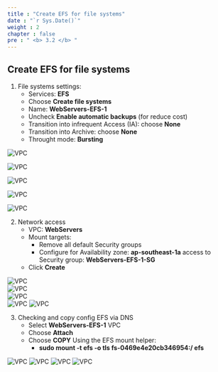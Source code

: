 ```yaml
---
title : "Create EFS for file systems"
date : "`r Sys.Date()`"
weight : 2
chapter : false
pre : " <b> 3.2 </b> "
---
```


##  Create EFS for file systems

1. File systems settings:
   - Services: **EFS**
   - Choose **Create file systems**
   - Name: **WebServers-EFS-1**
   - Uncheck **Enable automatic backups** (for reduce cost)
   - Transition into infrequent Access (IA): choose **None**
   - Transition into Archive: choose **None**
   - Throught mode: **Bursting**
      
 ![VPC](/images/3-configureefs/321.png?featherlight=false&width=90pc)

 ![VPC](/images/3-configureefs/322.png?featherlight=false&width=90pc)  

 ![VPC](/images/3-configureefs/323.png?featherlight=false&width=90pc)  

 ![VPC](/images/3-configureefs/324.png?featherlight=false&width=90pc)  
 
 ![VPC](/images/3-configureefs/325.png?featherlight=false&width=90pc)  

2. Network access
   - VPC: **WebServers**
   - Mount targets:
     - Remove all default Security groups
     - Configure for Availability zone: **ap-southeast-1a** access to Security group: **WebServers-EFS-1-SG** 
   - Click **Create**
   
 ![VPC](/images/3-configureefs/326.png?featherlight=false&width=90pc)  
 ![VPC](/images/3-configureefs/327.png?featherlight=false&width=90pc)  
 ![VPC](/images/3-configureefs/328.png?featherlight=false&width=90pc)  
 ![VPC](/images/3-configureefs/329.png?featherlight=false&width=90pc)
 ![VPC](/images/3-configureefs/3210.png?featherlight=false&width=90pc)     


3. Checking and copy config EFS via DNS
   - Select **WebServers-EFS-1** VPC
   - Choose **Attach**
   - Choose **COPY** Using the EFS mount helper:
     -  **sudo mount -t efs -o tls fs-0469e4e20cb346954:/ efs**
   
![VPC](/images/3-configureefs/3211.png?featherlight=false&width=90pc) 
![VPC](/images/3-configureefs/3212.png?featherlight=false&width=90pc) 
![VPC](/images/3-configureefs/3213.png?featherlight=false&width=90pc) 
![VPC](/images/3-configureefs/3214.png?featherlight=false&width=90pc) 